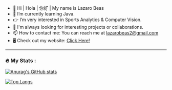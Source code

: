 - 👋 Hi | Hola | 你好 | My name is Lazaro Beas
- 🌱 I’m currently learning Java.
- 👉 I’m very interested in Sports Analytics & Computer Vision.
- 🤙 I'm always looking for interesting projects or collaborations. 
- 📫 How to contact me: You can reach me at lazarobeas2@gmail.com
- 🖥️ Check out my website: [Click Here!](https://lazarobeas.me)
<!--
**lazarobeas/lazarobeas** is a ✨ _special_ ✨ repository because its `README.md` (this file) appears on your GitHub profile.
-->

---

### :fire: My Stats :
[![Anurag's GitHub stats](https://github-readme-stats-tawny-theta-48.vercel.app/api?username=lazarobeas&show_icons=true&rank_icon=github)](https://github.com/anuraghazra/github-readme-stats)

[![Top Langs](https://github-readme-stats-tawny-theta-48.vercel.app/api/top-langs/?username=lazarobeas)](https://github.com/anuraghazra/github-readme-stats)

